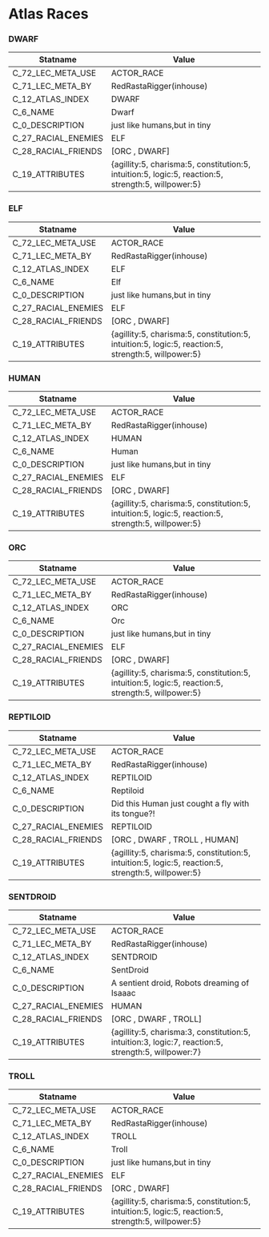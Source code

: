 

# Atlas Races





### DWARF
| Statname | Value | 
|  --  |  --  | 
| C_72_LEC_META_USE | ACTOR_RACE | 
| C_71_LEC_META_BY | RedRastaRigger(inhouse) | 
| C_12_ATLAS_INDEX | DWARF | 
| C_6_NAME | Dwarf | 
| C_0_DESCRIPTION | just like humans,but in tiny | 
| C_27_RACIAL_ENEMIES | ELF | 
| C_28_RACIAL_FRIENDS | [ORC ,  DWARF] | 
| C_19_ATTRIBUTES | {agillity:5, charisma:5, constitution:5, intuition:5, logic:5, reaction:5, strength:5, willpower:5} | 


### ELF
| Statname | Value | 
|  --  |  --  | 
| C_72_LEC_META_USE | ACTOR_RACE | 
| C_71_LEC_META_BY | RedRastaRigger(inhouse) | 
| C_12_ATLAS_INDEX | ELF | 
| C_6_NAME | Elf | 
| C_0_DESCRIPTION | just like humans,but in tiny | 
| C_27_RACIAL_ENEMIES | ELF | 
| C_28_RACIAL_FRIENDS | [ORC ,  DWARF] | 
| C_19_ATTRIBUTES | {agillity:5, charisma:5, constitution:5, intuition:5, logic:5, reaction:5, strength:5, willpower:5} | 


### HUMAN
| Statname | Value | 
|  --  |  --  | 
| C_72_LEC_META_USE | ACTOR_RACE | 
| C_71_LEC_META_BY | RedRastaRigger(inhouse) | 
| C_12_ATLAS_INDEX | HUMAN | 
| C_6_NAME | Human | 
| C_0_DESCRIPTION | just like humans,but in tiny | 
| C_27_RACIAL_ENEMIES | ELF | 
| C_28_RACIAL_FRIENDS | [ORC ,  DWARF] | 
| C_19_ATTRIBUTES | {agillity:5, charisma:5, constitution:5, intuition:5, logic:5, reaction:5, strength:5, willpower:5} | 


### ORC
| Statname | Value | 
|  --  |  --  | 
| C_72_LEC_META_USE | ACTOR_RACE | 
| C_71_LEC_META_BY | RedRastaRigger(inhouse) | 
| C_12_ATLAS_INDEX | ORC | 
| C_6_NAME | Orc | 
| C_0_DESCRIPTION | just like humans,but in tiny | 
| C_27_RACIAL_ENEMIES | ELF | 
| C_28_RACIAL_FRIENDS | [ORC ,  DWARF] | 
| C_19_ATTRIBUTES | {agillity:5, charisma:5, constitution:5, intuition:5, logic:5, reaction:5, strength:5, willpower:5} | 


### REPTILOID
| Statname | Value | 
|  --  |  --  | 
| C_72_LEC_META_USE | ACTOR_RACE | 
| C_71_LEC_META_BY | RedRastaRigger(inhouse) | 
| C_12_ATLAS_INDEX | REPTILOID | 
| C_6_NAME | Reptiloid | 
| C_0_DESCRIPTION | Did this Human just cought a fly with its tongue?! | 
| C_27_RACIAL_ENEMIES | REPTILOID | 
| C_28_RACIAL_FRIENDS | [ORC ,  DWARF ,  TROLL ,  HUMAN] | 
| C_19_ATTRIBUTES | {agillity:5, charisma:5, constitution:5, intuition:5, logic:5, reaction:5, strength:5, willpower:5} | 


### SENTDROID
| Statname | Value | 
|  --  |  --  | 
| C_72_LEC_META_USE | ACTOR_RACE | 
| C_71_LEC_META_BY | RedRastaRigger(inhouse) | 
| C_12_ATLAS_INDEX | SENTDROID | 
| C_6_NAME | SentDroid | 
| C_0_DESCRIPTION | A sentient droid, Robots dreaming of Isaaac | 
| C_27_RACIAL_ENEMIES | HUMAN | 
| C_28_RACIAL_FRIENDS | [ORC ,  DWARF ,  TROLL] | 
| C_19_ATTRIBUTES | {agillity:5, charisma:3, constitution:5, intuition:3, logic:7, reaction:5, strength:5, willpower:7} | 


### TROLL
| Statname | Value | 
|  --  |  --  | 
| C_72_LEC_META_USE | ACTOR_RACE | 
| C_71_LEC_META_BY | RedRastaRigger(inhouse) | 
| C_12_ATLAS_INDEX | TROLL | 
| C_6_NAME | Troll | 
| C_0_DESCRIPTION | just like humans,but in tiny | 
| C_27_RACIAL_ENEMIES | ELF | 
| C_28_RACIAL_FRIENDS | [ORC ,  DWARF] | 
| C_19_ATTRIBUTES | {agillity:5, charisma:5, constitution:5, intuition:5, logic:5, reaction:5, strength:5, willpower:5} | 

